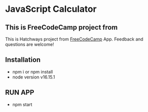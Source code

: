 # JavaScript Calculator
## This is FreeCodeCamp project from 
This is Hatchways project from [FreeCodeCamp](https://www.freecodecamp.org/learn/front-end-development-libraries/front-end-development-libraries-projects/build-a-javascript-calculator) App. Feedback and questions are welcome!

## Installation

- npm i or npm install
- node version v16.15.1

## RUN APP
- npm start
